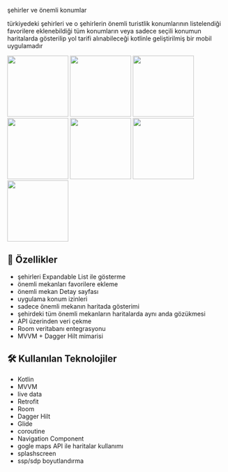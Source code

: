 
şehirler ve önemli konumlar

türkiyedeki şehirleri ve o şehirlerin önemli turistlik konumlarının listelendiği favorilere eklenebildiği tüm konumların veya sadece seçili konumun haritalarda gösterilip yol tarifi alınabileceği kotlinle geliştirilmiş bir mobil uygulamadır 


<img src="https://github.com/user-attachments/assets/8601ab10-c24d-4ec6-9fbf-8e98f82d8375" width="140">
<img src="https://github.com/user-attachments/assets/736c81c8-8a51-4358-a107-4dbd2412e7a1" width="140">
<img src="https://github.com/user-attachments/assets/b44e5e0d-c67e-4803-96da-79476c200fca" width="140">
<img src="https://github.com/user-attachments/assets/d1d180cc-3e78-4919-83a7-d4256dbecbad" width="140">
<img src="https://github.com/user-attachments/assets/9aecffac-614c-4b0d-b558-eb6c51df1dfd" width="140">
<img src="https://github.com/user-attachments/assets/6d090663-4ba5-42b8-b8cd-279941fe84be" width="140">
<img src="https://github.com/user-attachments/assets/8ca5020e-0e27-43c1-b621-9aac106ecc79" width="140">



## 🚀 Özellikler

- şehirleri Expandable List ile gösterme
- önemli mekanları favorilere ekleme
- önemli mekan Detay sayfası
- uygulama konum izinleri
- sadece önemli mekanın haritada gösterimi
- şehirdeki tüm önemli mekanların haritalarda aynı anda gözükmesi
- API üzerinden veri çekme
- Room veritabanı entegrasyonu
- MVVM + Dagger Hilt mimarisi

## 🛠 Kullanılan Teknolojiler

- Kotlin
- MVVM
- live data
- Retrofit
- Room
- Dagger Hilt
- Glide
- coroutine
- Navigation Component
- gogle maps API ile haritalar kullanımı 
- splashscreen 
- ssp/sdp boyutlandırma




